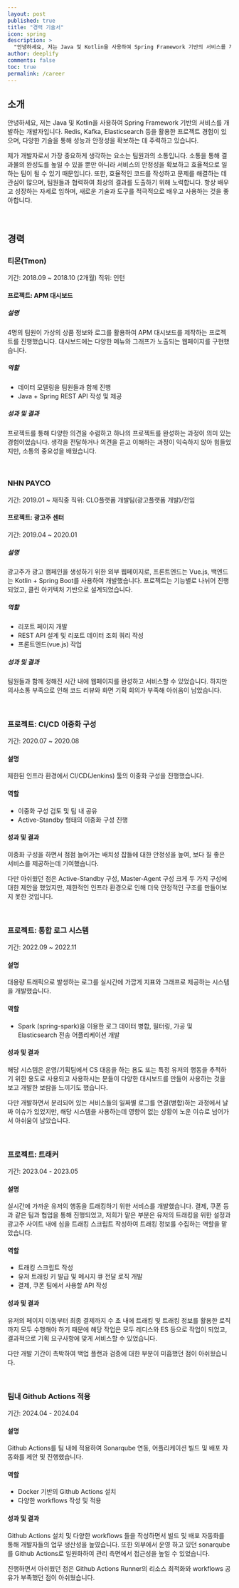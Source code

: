 ```yaml
---
layout: post
published: true
title: "경력 기술서"
icon: spring
description: >
  "안녕하세요, 저는 Java 및 Kotlin을 사용하여 Spring Framework 기반의 서비스를 개발하는 개발자입니다."
author: deeplify
comments: false
toc: true
permalink: /career
---
```


## 소개

안녕하세요, 저는 Java 및 Kotlin을 사용하여 Spring Framework 기반의 서비스를 개발하는 개발자입니다. Redis, Kafka, Elasticsearch 등을 활용한 프로젝트 경험이 있으며, 다양한 기술을 통해 성능과 안정성을 확보하는 데 주력하고 있습니다.

제가 개발자로서 가장 중요하게 생각하는 요소는 팀원과의 소통입니다. 소통을 통해 결과물의 완성도를 높일 수 있을 뿐만 아니라 서비스의 안정성을 확보하고 효율적으로 일하는 팀이 될 수 있기 때문입니다. 또한, 효율적인 코드를 작성하고 문제를 해결하는 데 관심이 많으며, 팀원들과 협력하여 최상의 결과를 도출하기 위해 노력합니다. 항상 배우고 성장하는 자세로 임하며, 새로운 기술과 도구를 적극적으로 배우고 사용하는 것을 좋아합니다.

<br>

## 경력

### 티몬(Tmon)

기간: 2018.09 ~ 2018.10 (2개월)
직위: 인턴

#### 프로젝트: APM 대시보드

##### 설명

4명의 팀원이 가상의 상품 정보와 로그를 활용하여 APM 대시보드를 제작하는 프로젝트를 진행했습니다. 대시보드에는 다양한 메뉴와 그래프가 노출되는 웹페이지를 구현했습니다.

##### 역할

- 데이터 모델링을 팀원들과 함께 진행
- Java + Spring REST API 작성 및 제공

##### 성과 및 결과

프로젝트를 통해 다양한 의견을 수렴하고 하나의 프로젝트를 완성하는 과정이 의미 있는 경험이었습니다. 생각을 전달하거나 의견을 듣고 이해하는 과정이 익숙하지 않아 힘들었지만, 소통의 중요성을 배웠습니다.

<br>

### NHN PAYCO

기간: 2019.01 ~ 재직중
직위: CLO플랫폼 개발팀(광고플랫폼 개발)/전임

#### 프로젝트: 광고주 센터

기간: 2019.04 ~ 2020.01

##### 설명

광고주가 광고 캠페인을 생성하기 위한 외부 웹페이지로, 프론트엔드는 Vue.js, 백엔드는 Kotlin + Spring Boot를 사용하여 개발했습니다. 프로젝트는 기능별로 나뉘어 진행되었고, 클린 아키텍처 기반으로 설계되었습니다.

##### 역할

- 리포트 페이지 개발
- REST API 설계 및 리포트 데이터 조회 쿼리 작성
- 프론트엔드(vue.js) 작업

##### 성과 및 결과

팀원들과 함께 정해진 시간 내에 웹페이지를 완성하고 서비스할 수 있었습니다. 하지만 의사소통 부족으로 인해 코드 리뷰와 화면 기획 회의가 부족해 아쉬움이 남았습니다.

<br>

### 프로젝트: CI/CD 이중화 구성

기간: 2020.07 ~ 2020.08

#### 설명

제한된 인프라 환경에서 CI/CD(Jenkins) 툴의 이중화 구성을 진행했습니다.

#### 역할

- 이중화 구성 검토 및 팀 내 공유
- Active-Standby 형태의 이중화 구성 진행

#### 성과 및 결과

이중화 구성을 하면서 점점 늘어가는 배치성 잡들에 대한 안정성을 높여, 보다 질 좋은 서비스를 제공하는데 기여했습니다.

다만 아쉬웠던 점은 Active-Standby 구성, Master-Agent 구성 크게 두 가지 구성에 대한 제안을 했었지만, 제한적인 인프라 환경으로 인해 더욱 안정적인 구조를 만들어보지 못한 것입니다.

<br>

### 프로젝트: 통합 로그 시스템

기간: 2022.09 ~ 2022.11

#### 설명

대용량 트래픽으로 발생하는 로그를 실시간에 가깝게 지표와 그래프로 제공하는 시스템을 개발했습니다.

#### 역할

- Spark (spring-spark)을 이용한 로그 데이터 병합, 필터링, 가공 및 Elasticsearch 전송 어플리케이션 개발

#### 성과 및 결과

해당 시스템은 운영/기획팀에서 CS 대응을 하는 용도 또는 특정 유저의 행동을 추적하기 위한 용도로 사용되고 사용하시는 분들이 다양한 대시보드를 만들어 사용하는 것을 보고 개발한 보람을 느끼기도 했습니다.

다만 개발하면서 분리되어 있는 서비스들의 일짜별 로그를 연결(병합)하는 과정에서 날짜 이슈가 있었지만, 해당 시스템을 사용하는데 영향이 없는 상황이 노운 이슈로 넘어가서 아쉬움이 남았습니다.

<br>

### 프로젝트: 트래커

기간: 2023.04 - 2023.05

#### 설명

실시간에 가까운 유저의 행동을 트래킹하기 위한 서비스를 개발했습니다. 결제, 쿠폰 등과 같은 팀과 협업을 통해 진행되었고, 저희가 맡은 부분은 유저의 트래킹을 위한 설정과 광고주 사이트 내에 심을 트래킹 스크립트 작성하여 트래킹 정보를 수집하는 역할을 맡았습니다.

#### 역할

- 트래킹 스크립트 작성
- 유저 트래킹 키 발급 및 메시지 큐 전달 로직 개발
- 결제, 쿠폰 팀에서 사용할 API 작성

#### 성과 및 결과

유저의 페이지 이동부터 최종 결제까지 수 초 내에 트래킹 및 트래킹 정보를 활용한 로직까지 모두 수행해야 하기 때문에 해당 작업은 모두 레디스와 ES 등으로 작업이 되었고, 결과적으로 기획 요구사항에 맞게 서비스할 수 있었습니다.

다만 개발 기간이 촉박하여 백업 플랜과 검증에 대한 부분이 미흡했던 점이 아쉬웠습니다.

<br>

### 팀내 Github Actions 적용

기간: 2024.04 - 2024.04


#### 설명

Github Actions를 팀 내에 적용하여 Sonarqube 연동, 어플리케이션 빌드 및 배포 자동화를 제안 및 진행했습니다.

#### 역할

- Docker 기반의 Github Actions 설치
- 다양한 workflows 작성 및 적용

#### 성과 및 결과

Github Actions 설치 및 다양한 workflows 들을 작성하면서 빌드 및 배포 자동화를 통해 개발자들의 업무 생산성을 높였습니다. 또한 외부에서 운영 하고 있던 sonarqube를 Github Actions로 일원화하여 관리 측면에서 접근성을 높일 수 있었습니다.

진행하면서 아쉬웠던 점은 Github Actions Runner의 리소스 최적화와 workflows 공유가 부족했던 점이 아쉬웠습니다.

